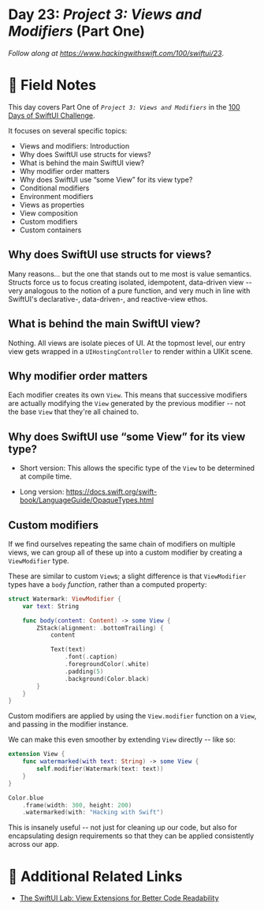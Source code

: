 # Day 23: _Project 3: Views and Modifiers_ (Part One)

_Follow along at https://www.hackingwithswift.com/100/swiftui/23_.


# 📒 Field Notes

This day covers Part One of _`Project 3: Views and Modifiers`_ in the [100 Days of SwiftUI Challenge](https://www.hackingwithswift.com/100/swiftui/23).

It focuses on several specific topics:

- Views and modifiers: Introduction
- Why does SwiftUI use structs for views?
- What is behind the main SwiftUI view?
- Why modifier order matters
- Why does SwiftUI use “some View” for its view type?
- Conditional modifiers
- Environment modifiers
- Views as properties
- View composition
- Custom modifiers
- Custom containers



## Why does SwiftUI use structs for views?

Many reasons... but the one that stands out to me most is value semantics. Structs force us to focus creating isolated, idempotent, data-driven view -- very analogous to the notion of a pure function, and very much in line with SwiftUI's declarative-, data-driven-, and reactive-view ethos.



## What is behind the main SwiftUI view?

Nothing. All views are isolate pieces of UI. At the topmost level, our entry view gets wrapped in a `UIHostingController` to render within a UIKit scene.


## Why modifier order matters

Each modifier creates its own `View`. This means that successive modifiers are actually modifying the `View` generated by the previous modifier -- not the base `View` that they're all chained to.


## Why does SwiftUI use “some View” for its view type?

- Short version: This allows the specific type of the `View` to be determined at compile time.

- Long version: https://docs.swift.org/swift-book/LanguageGuide/OpaqueTypes.html



## Custom modifiers

If we find ourselves repeating the same chain of modifiers on multiple views, we can group all of these up into a custom modifier by creating a `ViewModifier` type.

These are similar to custom `View`s; a slight difference is that `ViewModifier` types have a `body` _function_, rather than a computed property:


```swift
struct Watermark: ViewModifier {
    var text: String

    func body(content: Content) -> some View {
        ZStack(alignment: .bottomTrailing) {
            content

            Text(text)
                .font(.caption)
                .foregroundColor(.white)
                .padding(5)
                .background(Color.black)
        }
    }
}
```

Custom modifiers are applied by using the `View.modifier` function on a `View`, and passing in the modifier instance.

We can make this even smoother by extending `View` directly -- like so:

```swift
extension View {
    func watermarked(with text: String) -> some View {
        self.modifier(Watermark(text: text))
    }
}
```


```swift
Color.blue
    .frame(width: 300, height: 200)
    .watermarked(with: "Hacking with Swift")
```


This is insanely useful -- not just for cleaning up our code, but also for encapsulating design requirements so that they can be applied consistently across our app.



# 🔗 Additional Related Links

- [The SwiftUI Lab: View Extensions for Better Code Readability](https://swiftui-lab.com/view-extensions-for-better-code-readability/)
